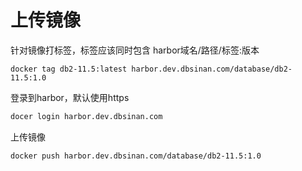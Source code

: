 # 上传镜像

针对镜像打标签，标签应该同时包含 harbor域名/路径/标签:版本

```纯文本
docker tag db2-11.5:latest harbor.dev.dbsinan.com/database/db2-11.5:1.0
```

登录到harbor，默认使用https

```bash
docer login harbor.dev.dbsinan.com
```

上传镜像

```纯文本
docker push harbor.dev.dbsinan.com/database/db2-11.5:1.0
```
